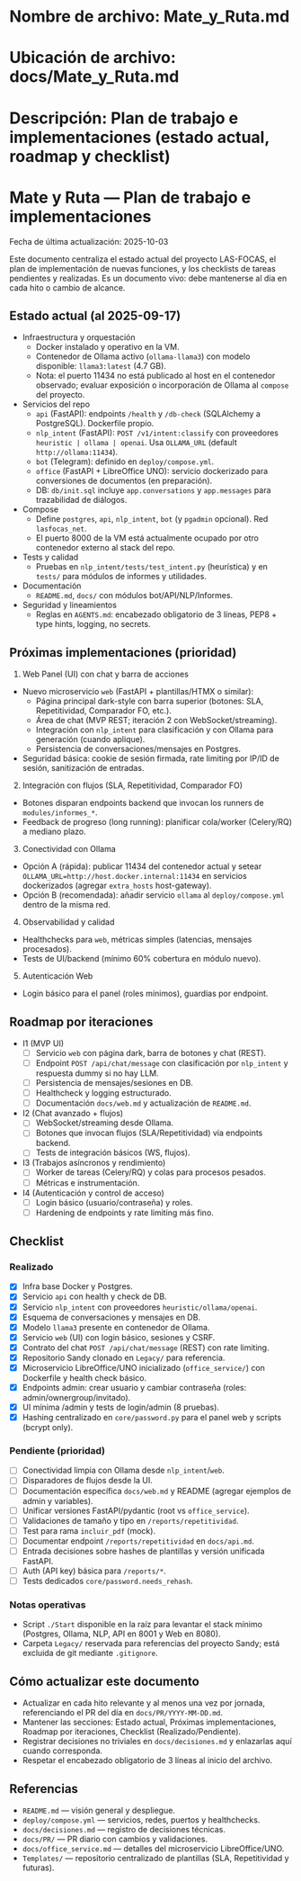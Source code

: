 # Nombre de archivo: Mate_y_Ruta.md
# Ubicación de archivo: docs/Mate_y_Ruta.md
# Descripción: Plan de trabajo e implementaciones (estado actual, roadmap y checklist)

# Mate y Ruta — Plan de trabajo e implementaciones

Fecha de última actualización: 2025-10-03

Este documento centraliza el estado actual del proyecto LAS-FOCAS, el plan de implementación de nuevas funciones, y los checklists de tareas pendientes y realizadas. Es un documento vivo: debe mantenerse al día en cada hito o cambio de alcance.

## Estado actual (al 2025-09-17)

- Infraestructura y orquestación
  - Docker instalado y operativo en la VM.
  - Contenedor de Ollama activo (`ollama-llama3`) con modelo disponible: `llama3:latest` (4.7 GB).
  - Nota: el puerto 11434 no está publicado al host en el contenedor observado; evaluar exposición o incorporación de Ollama al `compose` del proyecto.
- Servicios del repo
  - `api` (FastAPI): endpoints `/health` y `/db-check` (SQLAlchemy a PostgreSQL). Dockerfile propio.
  - `nlp_intent` (FastAPI): `POST /v1/intent:classify` con proveedores `heuristic | ollama | openai`. Usa `OLLAMA_URL` (default `http://ollama:11434`).
  - `bot` (Telegram): definido en `deploy/compose.yml`.
  - `office` (FastAPI + LibreOffice UNO): servicio dockerizado para conversiones de documentos (en preparación).
  - DB: `db/init.sql` incluye `app.conversations` y `app.messages` para trazabilidad de diálogos.
- Compose
  - Define `postgres`, `api`, `nlp_intent`, `bot` (y `pgadmin` opcional). Red `lasfocas_net`.
  - El puerto 8000 de la VM está actualmente ocupado por otro contenedor externo al stack del repo.
- Tests y calidad
  - Pruebas en `nlp_intent/tests/test_intent.py` (heurística) y en `tests/` para módulos de informes y utilidades.
- Documentación
  - `README.md`, `docs/` con módulos bot/API/NLP/Informes.
- Seguridad y lineamientos
  - Reglas en `AGENTS.md`: encabezado obligatorio de 3 líneas, PEP8 + type hints, logging, no secrets.

## Próximas implementaciones (prioridad)

1) Web Panel (UI) con chat y barra de acciones
- Nuevo microservicio `web` (FastAPI + plantillas/HTMX o similar):
  - Página principal dark-style con barra superior (botones: SLA, Repetitividad, Comparador FO, etc.).
  - Área de chat (MVP REST; iteración 2 con WebSocket/streaming).
  - Integración con `nlp_intent` para clasificación y con Ollama para generación (cuando aplique).
  - Persistencia de conversaciones/mensajes en Postgres.
- Seguridad básica: cookie de sesión firmada, rate limiting por IP/ID de sesión, sanitización de entradas.

2) Integración con flujos (SLA, Repetitividad, Comparador FO)
- Botones disparan endpoints backend que invocan los runners de `modules/informes_*`.
- Feedback de progreso (long running): planificar cola/worker (Celery/RQ) a mediano plazo.

3) Conectividad con Ollama
- Opción A (rápida): publicar 11434 del contenedor actual y setear `OLLAMA_URL=http://host.docker.internal:11434` en servicios dockerizados (agregar `extra_hosts` host-gateway).
- Opción B (recomendada): añadir servicio `ollama` al `deploy/compose.yml` dentro de la misma red.

4) Observabilidad y calidad
- Healthchecks para `web`, métricas simples (latencias, mensajes procesados).
- Tests de UI/backend (mínimo 60% cobertura en módulo nuevo).

5) Autenticación Web
- Login básico para el panel (roles mínimos), guardias por endpoint.

## Roadmap por iteraciones

- I1 (MVP UI)
  - [ ] Servicio `web` con página dark, barra de botones y chat (REST).
  - [ ] Endpoint `POST /api/chat/message` con clasificación por `nlp_intent` y respuesta dummy si no hay LLM.
  - [ ] Persistencia de mensajes/sesiones en DB.
  - [ ] Healthcheck y logging estructurado.
  - [ ] Documentación `docs/web.md` y actualización de `README.md`.

- I2 (Chat avanzado + flujos)
  - [ ] WebSocket/streaming desde Ollama.
  - [ ] Botones que invocan flujos (SLA/Repetitividad) vía endpoints backend.
  - [ ] Tests de integración básicos (WS, flujos).

- I3 (Trabajos asíncronos y rendimiento)
  - [ ] Worker de tareas (Celery/RQ) y colas para procesos pesados.
  - [ ] Métricas e instrumentación.

- I4 (Autenticación y control de acceso)
  - [ ] Login básico (usuario/contraseña) y roles.
  - [ ] Hardening de endpoints y rate limiting más fino.

## Checklist

### Realizado
- [x] Infra base Docker y Postgres.
- [x] Servicio `api` con health y check de DB.
- [x] Servicio `nlp_intent` con proveedores `heuristic/ollama/openai`.
- [x] Esquema de conversaciones y mensajes en DB.
- [x] Modelo `llama3` presente en contenedor de Ollama.
- [x] Servicio `web` (UI) con login básico, sesiones y CSRF.
- [x] Contrato del chat `POST /api/chat/message` (REST) con rate limiting.
- [x] Repositorio Sandy clonado en `Legacy/` para referencia.
- [x] Microservicio LibreOffice/UNO inicializado (`office_service/`) con Dockerfile y health check básico.
- [x] Endpoints admin: crear usuario y cambiar contraseña (roles: admin/ownergroup/invitado).
- [x] UI mínima /admin y tests de login/admin (8 pruebas).
- [x] Hashing centralizado en `core/password.py` para el panel web y scripts (bcrypt only).

### Pendiente (prioridad)
- [ ] Conectividad limpia con Ollama desde `nlp_intent`/`web`.
- [ ] Disparadores de flujos desde la UI.
- [ ] Documentación específica `docs/web.md` y README (agregar ejemplos de admin y variables).
- [ ] Unificar versiones FastAPI/pydantic (root vs `office_service`).
- [ ] Validaciones de tamaño y tipo en `/reports/repetitividad`.
- [ ] Test para rama `incluir_pdf` (mock).
- [ ] Documentar endpoint `/reports/repetitividad` en `docs/api.md`.
- [ ] Entrada decisiones sobre hashes de plantillas y versión unificada FastAPI.
- [ ] Auth (API key) básica para `/reports/*`.
- [ ] Tests dedicados `core/password.needs_rehash`.

### Notas operativas
- Script `./Start` disponible en la raíz para levantar el stack mínimo (Postgres, Ollama, NLP, API en 8001 y Web en 8080).
- Carpeta `Legacy/` reservada para referencias del proyecto Sandy; está excluida de git mediante `.gitignore`.

## Cómo actualizar este documento

- Actualizar en cada hito relevante y al menos una vez por jornada, referenciando el PR del día en `docs/PR/YYYY-MM-DD.md`.
- Mantener las secciones: Estado actual, Próximas implementaciones, Roadmap por iteraciones, Checklist (Realizado/Pendiente).
- Registrar decisiones no triviales en `docs/decisiones.md` y enlazarlas aquí cuando corresponda.
- Respetar el encabezado obligatorio de 3 líneas al inicio del archivo.

## Referencias

- `README.md` — visión general y despliegue.
- `deploy/compose.yml` — servicios, redes, puertos y healthchecks.
- `docs/decisiones.md` — registro de decisiones técnicas.
- `docs/PR/` — PR diario con cambios y validaciones.
- `docs/office_service.md` — detalles del microservicio LibreOffice/UNO.
- `Templates/` — repositorio centralizado de plantillas (SLA, Repetitividad y futuras).
